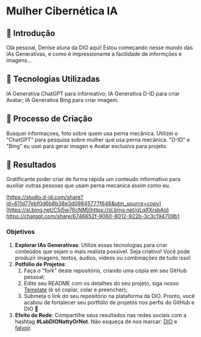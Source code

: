 # Mulher Cibernética IA

## 🚀 Introdução


Olá pessoal, Denise aluna da DIO aqui! Estou começando nesse mundo das IAs Generativas, e como é impressionante a facilidade de informções e imagens...


## 🤖 Tecnologias Utilizadas
IA Generativa ChatGPT para informativo;
IA Generativa D-ID para criar Avatar;
IA Generativa Bing para criar imagem.


## 🧐 Processo de Criação
Busquei informaçoes, foto sobre quem usa perna mecânica.
Utilizei o "ChatGPT" para pesquisa sobre mulher que usa perna mecânica. "D-ID" e "Bing" eu usei para gerar imagen e Avatar exclusiva para projeto.

## 🚀 Resultados
Gratificante poder criar de forma rápida um conteudo informativo para auxiliar outras pessoas que usam perna mecanica assim como eu. 


[https://studio.d-id.com/share?id=611d77ebf0d6b8b38e3d09845777f646&utm_source=copy]
[https://sl.bing.net/C5i5w76cNM](https://sl.bing.net/gLqIfXrsbAq)
https://chatgpt.com/share/6746652f-9060-8012-922b-3c3c194709b1






### Objetivos

1. **Explorar IAs Generativas**: Utilize essas tecnologias para criar conteúdos que sejam o mais realista possível. Seja criativo! Você pode produzir imagens, textos, áudios, vídeos ou combinações de tudo isso!
1. **Potfólio de Projetos**:
    1. Faça o "fork" deste repositório, criando uma cópia em seu GitHub pessoal;
    2. Edite seu README com os detalhes do seu projeto, siga nosso [Template](#template) (é só copiar, colar e preencher);
    3. Submeta o link do seu repositório na plataforma da DIO. Pronto, você acabou de fortalecer seu portfólio de projetos nos perfis do GitHub e DIO 🚀
1. **Efeito de Rede**: Compartilhe seus resultados nas redes sociais com a hashtag **#LabDIONattyOrNot**. Não esqueça de nos marcar: [DIO](https://www.linkedin.com/school/dio-makethechange) e [falvojr](https://www.linkedin.com/in/falvojr).




